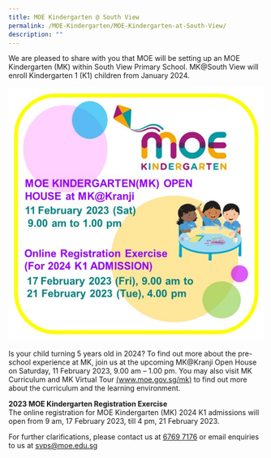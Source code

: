 ```yaml
---
title: MOE Kindergarten @ South View
permalink: /MOE-Kindergarten/MOE-Kindergarten-at-South-View/
description: ""
---
```

<p>We are pleased to share with you that MOE will be setting up an MOE Kindergarten (MK) within South View Primary School. MK@South View will enroll Kindergarten 1 (K1) children from January 2024.</p>
<img style="height: 500px" src="/images/MK%20reg.jpg">
<p>Is your child turning 5 years old in 2024? To find out more about the pre-school experience at MK, join us at the upcoming MK@Kranji Open House on Saturday, 11 February 2023, 9.00 am – 1.00 pm. You may also visit MK Curriculum and MK Virtual Tour <a href="https://www.moe.gov.sg/mk" target="_blank" rel="noopener">(www.moe.gov.sg/mk)</a> to find out more about the curriculum and the learning environment.</p>

<p><strong>2023 MOE Kindergarten Registration Exercise</strong><br/>
The online registration for MOE Kindergarten (MK) 2024 K1 admissions will open from 9 am, 17 February 2023, till 4 pm, 21 February 2023.</p>

<p>For further clarifications, please contact us at <u>6769 7176</u> or email enquiries to us at <a href="mailto:svps@moe.edu.sg" target="_blank" rel="noopener">svps@moe.edu.sg</p>